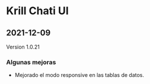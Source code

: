 # Krill Chati UI

## 2021-12-09
Version 1.0.21

### Algunas mejoras

<ul><li>Mejorado el modo responsive en las tablas de datos.</li></ul>

